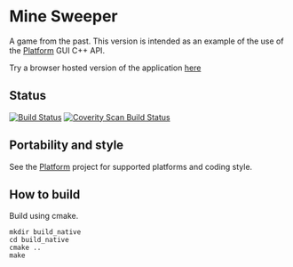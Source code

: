 # Mine Sweeper

A game from the past. This version is intended as an example of the use of the
[Platform](https://github.com/AnotherJohnH/Platform) GUI C++ API.

Try a browser hosted version of the application [here](https://anotherjohnh.github.io/MineSweeper/mines.html)

## Status

[![Build Status](https://github.com/AnotherJohnH/MineSweeper/actions/workflows/build_on_push.yml/badge.svg)](https://github.com/AnotherJohnH/MineSweeper/actions/workflows/build_on_push.yml)
[![Coverity Scan Build Status](https://scan.coverity.com/projects/13949/badge.svg)](https://scan.coverity.com/projects/anotherjohnh-minesweeper)

## Portability and style

See the [Platform](https://github.com/AnotherJohnH/Platform) project for supported platforms
and coding style.

## How to build

Build using cmake.

```
mkdir build_native
cd build_native
cmake ..
make
```
